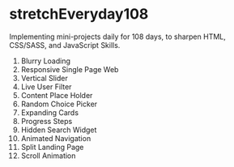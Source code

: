 # stretchEveryday108

Implementing mini-projects daily for 108 days, to sharpen HTML, CSS/SASS, and JavaScript Skills.

1.  Blurry Loading
2.  Responsive Single Page Web
3.  Vertical Slider
4.  Live User Filter
5.  Content Place Holder
6.  Random Choice Picker
7.  Expanding Cards
8.  Progress Steps
9.  Hidden Search Widget
10. Animated Navigation
11. Split Landing Page
12. Scroll Animation
